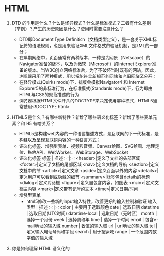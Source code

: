 # HTML

1. DTD 的作用是什么？什么是怪异模式？什么是标准模式？二者有什么差别（举例）？产生的历史原因是什么？使用时需要注意什么？
    - DTD即Document Type Definition（文档类型定义），是一套关于XML标记符的语法规则，也是用来验证XML文件格式的验证机制，是XML的一部分；
    - 在早期网络中，页面通常有两种版本，一种是为网景（Netscape）的Navigator准备的版本，以及为微软（Microsoft）的Internet Explorer准备的版本。当W3C创立网络标准后，为了不破坏当时既有的网站，因此，浏览器采用了两种模式，用以把能符合新规范的网站和老旧网站区分开；
    - 在怪异模式(Quirks mode)下，排版会模拟Navigator4 和 Internet Explorer5的非标准行为，在标准模式(Standards mode)下，行为即由HTML与CSS的规范描述的行为
    - 浏览器根据HTML文件开头的DOCTYPE来决定使用哪种模式，HTML5通常使用&#60;!DOCTYPE html&#62;

2. HTML5 是什么？有哪些新特性？新增了哪些语义化标签？新增了哪些表单元素？和 H5 有啥关系？
    - HTML5是构建web内容的一种语言描述方式，是互联网的下一代标准，是构建以及呈现互联网内容的一种语言方式；
    - 语义化标签、增强型表单、视频和音频、Canvas绘图、SVG绘图、地理定位、拖放API、WebWorker、WebStorage、WebSocket
    - 语义化标签
      标签 | 描述
      :-:|:-:
      &#60;header&#62;|定义了文档的头部区域
      &#60;footer&#62;|定义了文档的尾部区域
      &#60;nav&#62;|定义文档的导航
      &#60;section&#62;|定义文档中的节
      &#60;article&#62;|定义文章
      &#60;aside&#62;|定义页面以外的内容
      &#60;details&#62;|定义用户可以看到或隐藏的细节
      &#60;summary&#62;|标签包含details的标题
      &#60;dialog&#62;|定义对话框
      &#60;figure&#62;|定义自包含内容，如图表
      &#60;main&#62;|定义文档主内容
      &#60;mark&#62;|定义带有记号的文本
      &#60;time&#62;|定义日期/时间
    - 增强型表单
      - html5修改一些新的input输入特性，改善更好的输入控制和验证
        输入类型 | 描述
        :-:|:-:
        color | 主要用于选取颜色
        date | 选取日期
        datetime | 选取日期(UTC时间)
        datetime-local | 选取日期（无时区）
        month | 选择一个月份
        week | 选择周和年
        time | 选择一个时间
        email | 包含e-mail地址的输入域
        number | 数值的输入域
        url | url地址的输入域
        tel | 定义输入电话号码和字段
        search | 用于搜索域
        range | 一个范围内数字值的输入域


3. 你是如何理解 HTML 语义化的

